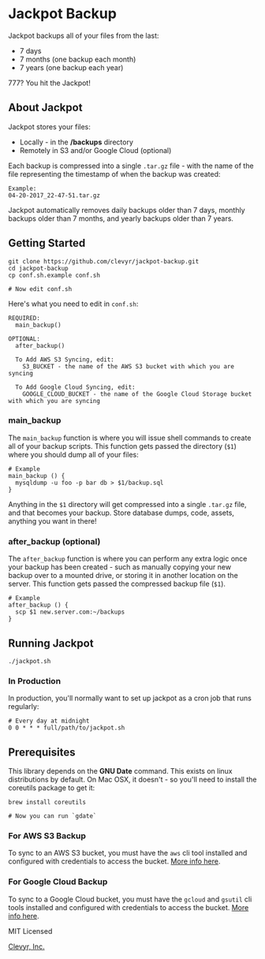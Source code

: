 # Jackpot Backup

Jackpot backups all of your files from the last:
  * 7 days
  * 7 months (one backup each month)
  * 7 years (one backup each year)

777? You hit the Jackpot!

## About Jackpot

Jackpot stores your files:
  * Locally - in the **/backups** directory
  * Remotely in S3 and/or Google Cloud (optional)

Each backup is compressed into a single `.tar.gz` file - with the name of the file
representing the timestamp of when the backup was created:

```
Example:
04-20-2017_22-47-51.tar.gz
```

Jackpot automatically removes daily backups older than 7 days, monthly backups
older than 7 months, and yearly backups older than 7 years.

## Getting Started

```
git clone https://github.com/clevyr/jackpot-backup.git
cd jackpot-backup
cp conf.sh.example conf.sh

# Now edit conf.sh
```

Here's what you need to edit in `conf.sh`:

```
REQUIRED:
  main_backup()

OPTIONAL:
  after_backup()

  To Add AWS S3 Syncing, edit:
    S3_BUCKET - the name of the AWS S3 bucket with which you are syncing

  To Add Google Cloud Syncing, edit:
    GOOGLE_CLOUD_BUCKET - the name of the Google Cloud Storage bucket with which you are syncing
```

### main_backup
The `main_backup` function is where you will issue shell commands to create
all of your backup scripts. This function gets passed the directory (`$1`) where
you should dump all of your files:

```
# Example
main_backup () {
  mysqldump -u foo -p bar db > $1/backup.sql
}
```

Anything in the `$1` directory will get compressed into a single `.tar.gz` file, and that
becomes your backup. Store database dumps, code, assets, anything you want
in there!

### after_backup (optional)
The `after_backup` function is where you can perform any extra logic once your
backup has been created - such as manually copying your new backup over to a
mounted drive, or storing it in another location on the server.
This function gets passed the compressed backup file (`$1`).

```
# Example
after_backup () {
  scp $1 new.server.com:~/backups
}
```

## Running Jackpot
```
./jackpot.sh
```

### In Production

In production, you'll normally want to set up jackpot as a cron job that runs
regularly:

```
# Every day at midnight
0 0 * * * full/path/to/jackpot.sh
```

## Prerequisites

This library depends on the **GNU Date** command. This exists on linux
distributions by default. On Mac OSX, it doesn't - so you'll need to install the
coreutils package to get it:

```
brew install coreutils

# Now you can run `gdate`
```

### For AWS S3 Backup

To sync to an AWS S3 bucket, you must have the `aws` cli tool installed and
configured with credentials to access the bucket. [More
info here](https://aws.amazon.com/cli/).

### For Google Cloud Backup

To sync to a Google Cloud bucket, you must have the `gcloud` and `gsutil` cli
tools installed and configured with credentials to access the bucket.
[More info here](https://cloud.google.com/sdk/).


MIT Licensed

[Clevyr, Inc.](https://clevyr.com)
